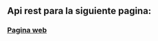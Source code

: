 ## Api rest para la siguiente pagina:
### [Pagina web](https://github.com/FranciscoManuelRepetto/Lab-trabajo2/tree/develop)
